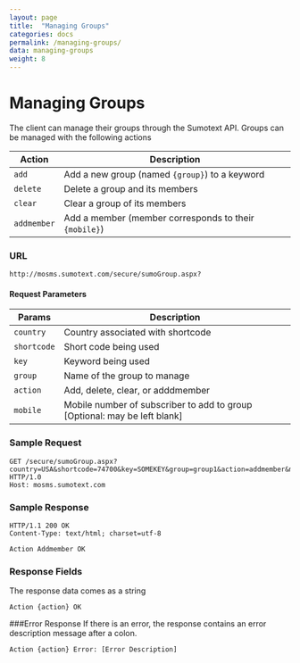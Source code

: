 ```yaml
---
layout: page
title:  "Managing Groups"
categories: docs
permalink: /managing-groups/
data: managing-groups
weight: 8
---
```


Managing Groups
=====

The client can manage their groups through the Sumotext API. Groups can be managed with the following actions

Action | Description
----- | -----
`add` | Add a new group (named `{group}`) to a keyword
`delete` | Delete a group and its members
`clear` | Clear a group of its members
`addmember` | Add a member (member corresponds to their `{mobile}`)

### URL
<pre class="code"><code>http://mosms.sumotext.com/secure/sumoGroup.aspx?</code></pre>

#### Request Parameters
Params | Description
----|----
`country` | Country associated with shortcode
`shortcode` | Short code being used
`key` | Keyword being used
`group` | Name of the group to manage
`action` | Add, delete, clear, or adddmember
`mobile` | Mobile number of subscriber to add to group [Optional: may be left blank]

### Sample Request

<pre class="code"><code>GET /secure/sumoGroup.aspx?<span>country</span>=USA&<span>shortcode</span>=74700&<span>key</span>=SOMEKEY&<span>group</span>=group1&<span>action</span>=addmember&<span>mobile</span>=5015551234 HTTP/1.0
Host: mosms.sumotext.com
</code></pre>


### Sample Response
<pre class="code"><code>HTTP/1.1 200 OK
Content-Type: text/html; charset=utf-8

Action Addmember OK
</code></pre>

### Response Fields
The response data comes as a string 
<pre class="code"><code>Action {action} OK</code></pre>

###Error Response
If there is an error, the response contains an error description message after a colon.
<pre class="code"><code>Action {action} Error: [Error Description]</code></pre>
